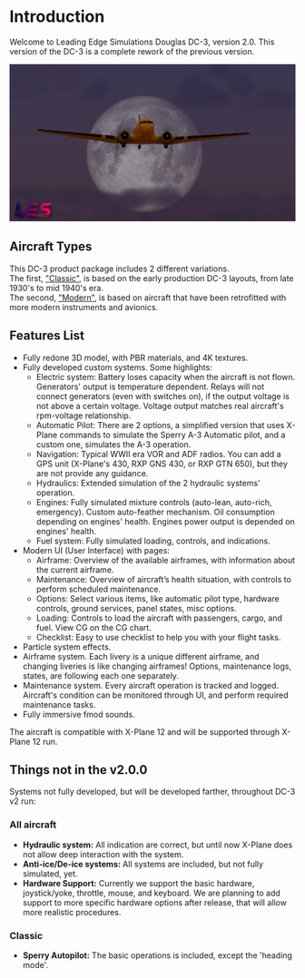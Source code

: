 # Introduction

Welcome to Leading Edge Simulations Douglas DC-3, version 2.0. This version of the DC-3 is a complete rework of the previous version.

![image](duggy.png)

## Aircraft Types

This DC-3 product package includes 2 different variations.<br> 
The first, ["Classic"](docs/classic/classic.md), is based on the early production DC-3 layouts, from late 1930's to mid 1940's era.<br>
The second, ["Modern"](docs/modern/modern.md), is based on aircraft that have been retrofitted with more modern instruments and avionics.

## Features List

- Fully redone 3D model, with PBR materials, and 4K textures.
- Fully developed custom systems. Some highlights:
    - Electric system: Battery loses capacity when the aircraft is not flown. Generators' output is temperature dependent. Relays will not connect generators (even with switches on), if the output voltage is not above a certain voltage. Voltage output matches real aircraft's rpm-voltage relationship.
    - Automatic Pilot: There are 2 options, a simplified version that uses X-Plane commands to simulate the Sperry A-3 Automatic pilot, and a custom one, simulates the A-3 operation.
    - Navigation: Typical WWII era VOR and ADF radios. You can add a GPS unit (X-Plane's 430, RXP GNS 430, or RXP GTN 650), but they are not provide any guidance.
    - Hydraulics: Extended simulation of the 2 hydraulic systems' operation.
    - Engines: Fully simulated mixture controls (auto-lean, auto-rich, emergency). Custom auto-feather mechanism. Oil consumption depending on engines' health. Engines power output is
    depended on engines' health.
    - Fuel system: Fully simulated loading, controls, and indications.
- Modern UI (User Interface) with pages:
    - Airframe: Overview of the available airframes, with information about the current airframe.
    - Maintenance: Overview of aircraft’s health situation, with controls to perform scheduled maintenance.
    - Options: Select various items, like automatic pilot type, hardware controls, ground services, panel states, misc options.
    - Loading: Controls to load the aircraft with passengers, cargo, and fuel. View CG on the CG chart.
    - Checklist: Easy to use checklist to help you with your flight tasks.
- Particle system effects.
- Airframe system. Each livery is a unique different airframe, and changing liveries is like changing airframes! Options, maintenance logs, states, are following each one separately.
- Maintenance system. Every aircraft operation is tracked and logged. Aircraft's condition can be monitored through UI, and perform required maintenance tasks.
- Fully immersive fmod sounds.

The aircraft is compatible with X-Plane 12 and will be supported through X-Plane 12 run.

## Things not in the v2.0.0
Systems not fully developed, but will be developed farther, throughout DC-3 v2 run:

### All aircraft
- **Hydraulic system:** All indication are correct, but until now X-Plane does not allow deep interaction with the system. 
- **Anti-ice/De-ice systems:** All systems are included, but not fully simulated, yet.
- **Hardware Support:** Currently we support the basic hardware, joystick/yoke, throttle, mouse, and keyboard. We are planning to add support to more specific hardware options after release, that will allow more realistic procedures.

### Classic
- **Sperry Autopilot:** The basic operations is included, except the 'heading mode'.

[//]: # ()
[//]: # (### Modern)

[//]: # (## Purchase)

[//]: # (You can purchase this aircraft at [X-Aviation store]&#40;https://www.x-aviation.com/catalog/product_info.php/douglas-p-84&#41;.)

